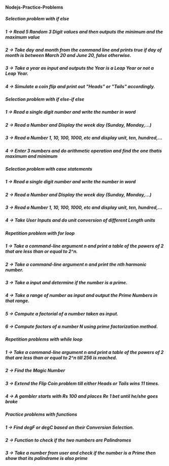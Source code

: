 #### Nodejs-Practice-Problems

##### Selection problem with if else
##### 1 -> Read 5 Random 3 Digit values and then outputs the minimum and the maximum value
##### 2 -> Take day and month from the command line and prints true if day of month is between March 20 and June 20, false otherwise.
##### 3 -> Take a year as input and outputs the Year is a Leap Year or not a Leap Year.
##### 4 -> Simulate a coin flip and print out "Heads" or "Tails" accordingly.

##### Selection problem with if else-if else
##### 1 -> Read a single digit number and write the number in word
##### 2 -> Read a Number and Display the week day (Sunday, Monday,...)
##### 3 -> Read a Number 1, 10, 100, 1000, etc and display unit, ten, hundred,...
##### 4 -> Enter 3 numbers and do arithmetic operation and find the one thatis maximum and minimum

##### Selection problem with case statements
##### 1 -> Read a single digit number and write the number in word
##### 2 -> Read a Number and Display the week day (Sunday, Monday,...)
##### 3 -> Read a Number 1, 10, 100, 1000, etc and display unit, ten, hundred,...
##### 4 -> Take User Inputs and do unit conversion of different Length units

##### Repetition problem with for loop
##### 1 -> Take a command-line argument n and print a table of the powers of 2 that are less than or equal to 2^n.
##### 2 -> Take a command-line argument n and print the nth harmonic number.
##### 3 -> Take a input and determine if the number is a prime.
##### 4 -> Take a range of number as input and output the Prime Numbers in that range.
##### 5 -> Compute a factorial of a number taken as input.
##### 6 -> Compute factors of a number N using prime factorization method.

##### Repetition problems with while loop
##### 1 -> Take a command-line argument n and print a table of the powers of 2 that are less than or equal to 2^n till 256 is reached.
##### 2 -> Find the Magic Number
##### 3 -> Extend the Flip Coin problem till either Heads or Tails wins 11 times.
##### 4 -> A gambler starts with Rs 100 and places Re 1 bet until he/she goes broke

##### Practice problems with functions
##### 1 -> Find degF or degC based on their Conversion Selection.
##### 2 -> Function to check if the two numbers are Palindromes
##### 3 -> Take a number from user and check if the number is a Prime then show that its palindrome is also prime


